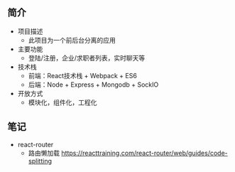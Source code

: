 ## 简介
  - 项目描述
    - 此项目为一个前后台分离的应用
  - 主要功能
    - 登陆/注册，企业/求职者列表，实时聊天等
  - 技术栈
    - 前端：React技术栈 + Webpack + ES6
    - 后端：Node + Express + Mongodb + SockIO
  - 开放方式
    - 模块化，组件化，工程化
    
## 笔记
  - react-router
    - 路由懒加载 https://reacttraining.com/react-router/web/guides/code-splitting
  
